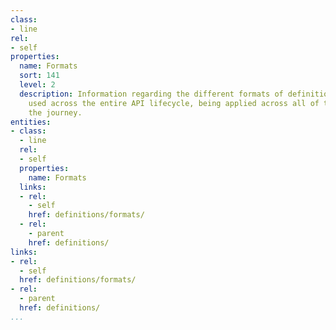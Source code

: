 ```yaml
---
class:
- line
rel:
- self
properties:
  name: Formats
  sort: 141
  level: 2
  description: Information regarding the different formats of definitions that are
    used across the entire API lifecycle, being applied across all of the stops along
    the journey.
entities:
- class:
  - line
  rel:
  - self
  properties:
    name: Formats
  links:
  - rel:
    - self
    href: definitions/formats/
  - rel:
    - parent
    href: definitions/
links:
- rel:
  - self
  href: definitions/formats/
- rel:
  - parent
  href: definitions/
...
```

